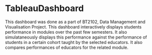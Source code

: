 # TableauDashboard

This dashboard was done as a part of BT2102, Data Management and Visualisation Project. This dashboard interactively displays students performance in modules over the past few semesters. It also simulataneously displays this performance against the performance of students in a certain cohort taught by the selected educators. It also compares performances of educators for the related module. 
